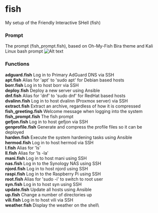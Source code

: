 # fish
My setup of the Friendly Interactive SHell (fish)

### Prompt
The prompt (fish_prompt.fish), based on Oh-My-Fish Bira theme and Kali Linux bash prompt
![Alt text](https://www.sport-touring.eu/old/stuff/prompt.png "prompt")

### Functions
**adguard.fish**          Log in to Primary AdGuard DNS via SSH\
**apt.fish**              Alias for 'apt' to 'sudo apt' for Debian based hosts\
**borr.fish**             Log in to host borr via SSH\
**deploy.fish**           Deploy a new server using Ansible\
**dnf.fish**              Alias for 'dnf' to 'sudo dnf' for RedHat based hosts\
**dvalinn.fish**          Log in to host dvalinn (Proxmox server) via SSH\
**extract.fish**          Extract an archive, regardless of how it is compressed\
**fish_greeting.fish**    Welcome message when logging into the system\
**fish_prompt.fish**      The fish prompt\
**gefjon.fish**           Log in to host gefjon via SSH\
**genprofile.fish**       Generate and compress the profile files so it can be deployed\
**harden.fish**           Execute the system hardening tasks using Ansible\
**hermod.fish**           Log in to host hermod via SSH\
**l.fish**                Alias for 'ls'\
**ll.fish**               Alias for 'ls -la'\
**mani.fish**             Log in to host mani using SSH\
**nas.fish**              Log in to the Synology NAS using SSH\
**njord.fish**            Log in to host njord using SSH\
**raspi.fish**            Log in to the Raspberry Pi using SSH\
**root.fish**             Alias for 'sudo -i' to switch to root user\
**syn.fish**              Log in to host syn using SSH\
**update.fish**           Update all hosts using Ansible\
**up.fish**               Change a number of directories up\
**vili.fish**             Log in to host vili via SSH\
**weather.fish**          Display the weather on the shell\
